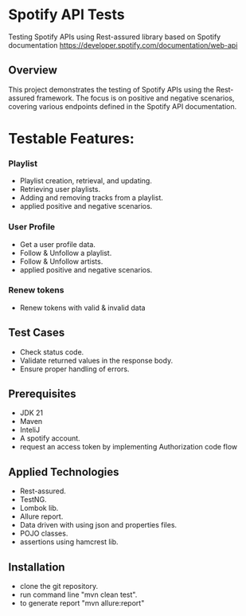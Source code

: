 # Spotify API Tests
Testing Spotify APIs using Rest-assured library based on Spotify documentation https://developer.spotify.com/documentation/web-api

## Overview
This project demonstrates the testing of Spotify APIs using the Rest-assured framework. The focus is on positive and negative scenarios, covering various endpoints defined in the Spotify API documentation.

# Testable Features:
### Playlist
- Playlist creation, retrieval, and updating.
- Retrieving user playlists.
- Adding and removing tracks from a playlist.
- applied positive and negative scenarios.
  
### User Profile
- Get a user profile data.
- Follow & Unfollow a playlist.
- Follow & Unfollow artists.
- applied positive and negative scenarios.
  
### Renew tokens
- Renew tokens with valid & invalid data

## Test Cases
- Check status code.
- Validate returned values in the response body.
- Ensure proper handling of errors.


## Prerequisites
- JDK 21
- Maven
- InteliJ
- A spotify account.
- request an access token by implementing Authorization code flow
  
## Applied Technologies
- Rest-assured.
- TestNG.
- Lombok lib.
- Allure report.
- Data driven with using json and properties files.
- POJO classes.
- assertions using hamcrest lib.
  
## Installation 
- clone the git repository.
- run command line "mvn clean test".
- to generate report "mvn allure:report"

